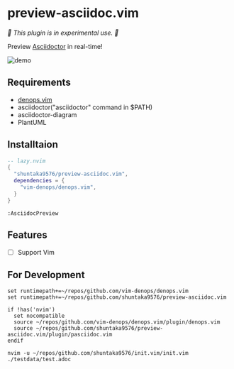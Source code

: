 # preview-asciidoc.vim

_🚧 This plugin is in experimental use. 🚧_

Preview [Asciidoctor](https://asciidoctor.org/docs/user-manual/) in real-time!

![demo](https://res.cloudinary.com/dkerzyk09/image/upload/v1691379574/tools/preview-asciidoc.vim/demo.gif)

## Requirements

- [denops.vim](https://github.com/vim-denops/denops.vim)
- asciidoctor("asciidoctor" command in $PATH)
- asciidoctor-diagram
- PlantUML

## Installtaion

```lua
-- lazy.nvim
{
  "shuntaka9576/preview-asciidoc.vim",
  dependencies = {
    "vim-denops/denops.vim",
  }
}
```

```vim
:AsciidocPreview
```

## Features

- [ ] Support Vim

## For Development

```vim:init.vim
set runtimepath+=~/repos/github.com/vim-denops/denops.vim
set runtimepath+=~/repos/github.com/shuntaka9576/preview-asciidoc.vim

if !has('nvim')
  set nocompatible
  source ~/repos/github.com/vim-denops/denops.vim/plugin/denops.vim
  source ~/repos/github.com/shuntaka9576/preview-asciidoc.vim/plugin/pasciidoc.vim
endif
```

```
nvim -u ~/repos/github.com/shuntaka9576/init.vim/init.vim ./testdata/test.adoc
```
